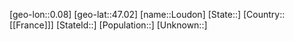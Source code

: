﻿---
location: [47.02,0.08]
type: City
tags:
- geo/City


SpocWebEntityId: 32105
isDeleted: false
confidential: public

---
[geo-lon::0.08]
[geo-lat::47.02]
[name::Loudon]
[State::]
[Country::[[France]]]
[StateId::]
[Population::]
[Unknown::]

